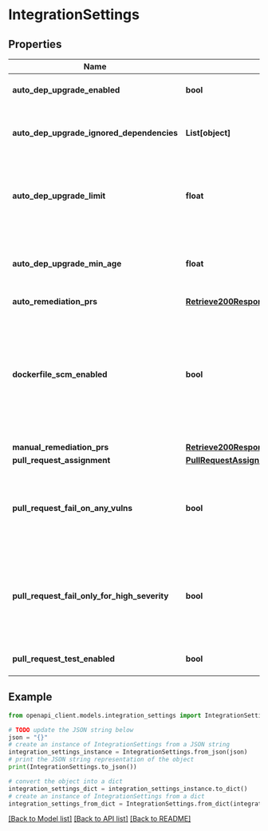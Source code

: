 # IntegrationSettings


## Properties

Name | Type | Description | Notes
------------ | ------------- | ------------- | -------------
**auto_dep_upgrade_enabled** | **bool** | Defines if the functionality is enabled | [optional] 
**auto_dep_upgrade_ignored_dependencies** | **List[object]** | A list of strings defining what dependencies should be ignored | [optional] 
**auto_dep_upgrade_limit** | **float** | A limit on how many automatic dependency upgrade PRs can be opened simultaneously | [optional] 
**auto_dep_upgrade_min_age** | **float** | The age (in days) that an automatic dependency check is valid for | [optional] 
**auto_remediation_prs** | [**Retrieve200ResponseAutoRemediationPrs**](Retrieve200ResponseAutoRemediationPrs.md) |  | [optional] 
**dockerfile_scm_enabled** | **bool** | If true, will automatically detect and scan Dockerfiles in your Git repositories, surface base image vulnerabilities and recommend possible fixes | [optional] 
**manual_remediation_prs** | [**Retrieve200ResponseManualRemediationPrs**](Retrieve200ResponseManualRemediationPrs.md) |  | [optional] 
**pull_request_assignment** | [**PullRequestAssignment**](PullRequestAssignment.md) |  | [optional] 
**pull_request_fail_on_any_vulns** | **bool** | If an opened PR should fail to be validated if any vulnerable dependencies have been detected | [optional] 
**pull_request_fail_only_for_high_severity** | **bool** | If an opened PR only should fail its validation if any dependencies are marked as being of high severity | [optional] 
**pull_request_test_enabled** | **bool** | If opened PRs should be tested | [optional] 

## Example

```python
from openapi_client.models.integration_settings import IntegrationSettings

# TODO update the JSON string below
json = "{}"
# create an instance of IntegrationSettings from a JSON string
integration_settings_instance = IntegrationSettings.from_json(json)
# print the JSON string representation of the object
print(IntegrationSettings.to_json())

# convert the object into a dict
integration_settings_dict = integration_settings_instance.to_dict()
# create an instance of IntegrationSettings from a dict
integration_settings_from_dict = IntegrationSettings.from_dict(integration_settings_dict)
```
[[Back to Model list]](../README.md#documentation-for-models) [[Back to API list]](../README.md#documentation-for-api-endpoints) [[Back to README]](../README.md)


